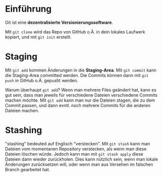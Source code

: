 # Einführung
Git ist eine **dezentralisierte Versionierungssoftware**.

Mit `git clone` wird das Repo von GitHub o.Ä. in dein lokales Laufwerk kopiert, und mit `git init` erstellt. 

# Staging
Mit `git add` kommen Änderungen in die **Staging-Area**. Mit `git commit` kann die Staging-Area committed werden. Die Commits können dann mit `git push` in GitHub o.Ä. gepusht werden. 

Warum überhaupt `git add`? Wenn man mehrere Files geändert hat, kann es gut sein, dass man jeweils für verschiedene Dateien verschiedene Commits machen möchte. Mit `git add` kann man nur die Dateien stagen, die zu dem Commit passen, und dann evntl. noch mehrere Commits für die anderen Dateien machen. 

# Stashing
"stashing" bedeuted auf Englisch "verstecken". Mit `git stash` kann man Dateien vom momentanen Repository verstecken, als wenn man diese Dateien löschen würde. Jedoch kann man mit `git stash apply` diese Dateien dann wieder zurückholen. Dies kann nützlich sein, wenn man lokale Änderungen zurücksetzen will, oder wenn man aus Versehen im falschen Branch gearbeitet hat. 